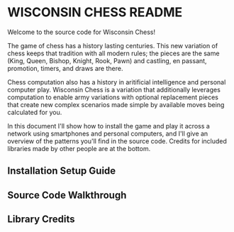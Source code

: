 # WISCONSIN CHESS README

Welcome to the source code for Wisconsin Chess!

The game of chess has a history lasting centuries. This new variation of chess keeps that tradition with all modern rules; the pieces are the same (King, Queen, Bishop, Knight, Rook, Pawn) and castling, en passant, promotion, timers, and draws are there. 

Chess computation also has a history in aritificial intelligence and personal computer play. Wisconsin Chess is a variation that additionally leverages computation to enable army variations with optional replacement pieces that create new complex scenarios made simple by available moves being calculated for you.

In this document I'll show how to install the game and play it across a network using smartphones and personal computers, and I'll give an overview of the patterns you'll find in the source code. Credits for included libraries made by other people are at the bottom.

## Installation Setup Guide

## Source Code Walkthrough

## Library Credits
